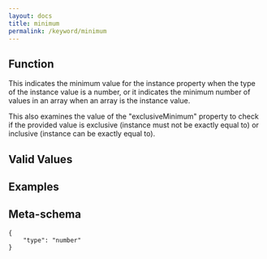 ```yaml
---
layout: docs
title: minimum
permalink: /keyword/minimum
---
```


## Function

This indicates the minimum value for the instance property when the type of the instance value is a number, or it indicates the minimum number of values in an array when an array is the instance value.

This also examines the value of the "exclusiveMinimum" property to check if the provided value is exclusive (instance must not be exactly equal to) or inclusive (instance can be exactly equal to).


## Valid Values


## Examples


## Meta-schema

	{
		"type": "number"
	}

